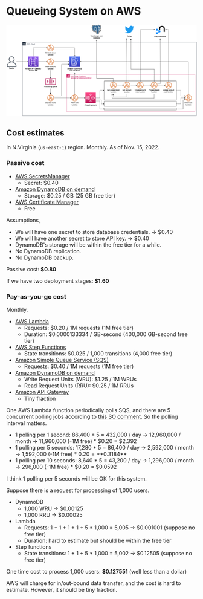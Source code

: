 # Queueing System on AWS

![Queueing system on AWS](./queueing-system-on-aws.png)

## Cost estimates

In N.Virginia (`us-east-1`) region.
Monthly.
As of Nov. 15, 2022.

### Passive cost

- [AWS SecretsManager](https://aws.amazon.com/secrets-manager/pricing/)
    - Secret: $0.40
- [Amazon DynamoDB on demand](https://aws.amazon.com/dynamodb/pricing/on-demand/)
    - Storage: $0.25 / GB (25 GB free tier)
- [AWS Certificate Manager](https://aws.amazon.com/certificate-manager/pricing/)
    - Free

Assumptions,
- We will have one secret to store database credentials. &rightarrow; $0.40
- We will have another secret to store API key. &rightarrow; $0.40
- DynamoDB's storage will be within the free tier for a while.
- No DynamoDB replication.
- No DynamoDB backup.

Passive cost: **$0.80**

If we have two deployment stages: **$1.60**

### Pay-as-you-go cost

Monthly.

- [AWS Lambda](https://aws.amazon.com/lambda/pricing/)
    - Requests: $0.20 / 1M requests (1M free tier)
    - Duration: $0.0000133334 / GB-second (400,000 GB-second free tier)
- [AWS Step Functions](https://aws.amazon.com/step-functions/pricing/)
    - State transitions: $0.025 / 1,000 transitions (4,000 free tier)
- [Amazon Simple Queue Service (SQS)](https://aws.amazon.com/sqs/pricing/)
    - Requests: $0.40 / 1M requests (1M free tier)
- [Amazon DynamoDB on demand](https://aws.amazon.com/dynamodb/pricing/on-demand/)
    - Write Request Units (WRU): $1.25 / 1M WRUs
    - Read Request Units (RRU): $0.25 / 1M RRUs
- [Amazon API Gateway](https://aws.amazon.com/api-gateway/pricing/)
    - Tiny fraction

One AWS Lambda function periodically polls SQS, and there are 5 concurrent polling jobs according to [this SO comment](https://stackoverflow.com/a/59452929).
So the polling interval matters.
- 1 polling per 1 second: 86,400 * 5 = 432,000 / day &rightarrow; 12,960,000 / month &rightarrow; 11,960,000 (-1M free) * $0.20 = $2.392
- 1 polling per 5 seconds: 17,280 * 5 = 86,400 / day &rightarrow; 2,592,000 / month &rightarrow; 1,592,000 (-1M free) * $0.20 = **$0.3184**
- 1 polling per 10 seconds: 8,640 * 5 = 43,200 / day &rightarrow; 1,296,000 / month &rightarrow; 296,000 (-1M free) * $0.20 = $0.0592

I think 1 polling per 5 seconds will be OK for this system.

Suppose there is a request for processing of 1,000 users.
- DynamoDB
    - 1,000 WRU &rightarrow; $0.00125
    - 1,000 RRU &rightarrow; $0.00025
- Lambda
    - Requests: 1 + 1 + 1 + 1 + 5 * 1,000 = 5,005 &rightarrow; $0.001001 (suppose no free tier)
    - Duration: hard to estimate but should be within the free tier
- Step functions
    - State transitions: 1 + 1 + 5 * 1,000 = 5,002 &rightarrow; $0.12505 (suppose no free tier)

One time cost to process 1,000 users: **$0.127551** (well less than a dollar)

AWS will charge for in/out-bound data transfer, and the cost is hard to estimate.
However, it should be tiny fraction.